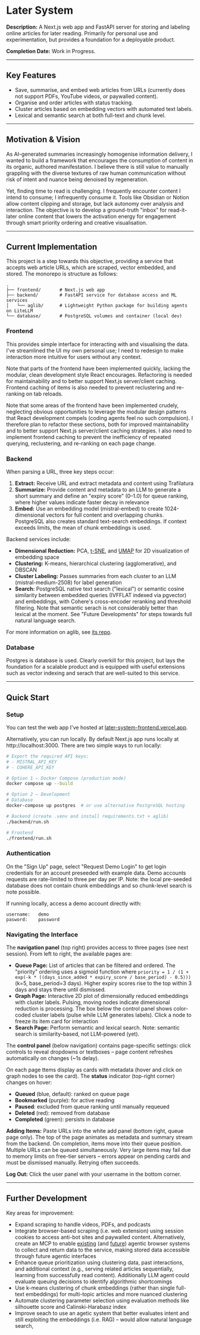 # Later System

**Description:** A Next.js web app and FastAPI server for storing and labeling online articles for later reading. Primarily for personal use and experimentation, but provides a foundation for a deployable product.

**Completion Date:** Work in Progress.

---

## Key Features
- Save, summarise, and embed web articles from URLs (currently does not support PDFs, YouTube videos, or paywalled content).
- Organise and order articles with status tracking.
- Cluster articles based on embedding vectors with automated text labels.
- Lexical and semantic search at both full-text and chunk level.

---

## Motivation & Vision

As AI-generated summaries increasingly homogenise information delivery, I wanted to build a framework that encourages the consumption of content in its organic, authored manifestation. I believe there is still value to manually grappling with the diverse textures of raw human communication without risk of intent and nuance being denoised by regeneration.

Yet, finding time to read is challenging. I frequently encounter content I intend to consume; I infrequently consume it. Tools like Obsidian or Notion allow content clipping and storage, but lack autonomy over analysis and interaction. The objective is to develop a ground-truth "inbox" for read-it-later online content that lowers the activation energy for engagement through smart priority ordering and creative visualisation.

---

## Current Implementation

This project is a step towards this objective, providing a service that accepts web article URLs, which are scraped, vector embedded, and stored. The monorepo is structure as follows:

```
.
├── frontend/       # Next.js web app
├── backend/        # FastAPI service for database access and ML services
│   └── aglib/      # Lightweight Python package for building agents on LiteLLM
└── database/       # PostgreSQL volumes and container (local dev)
```

### Frontend

This provides simple interface for interacting with and visualising the data. I've streamlined the UI my own personal use; I need to redesign to make interaction more intuitive for users without any context.

Note that parts of the frontend have been implemented quickly, lacking the modular, clean development style React encourages. Refactoring is needed for maintainability and to better support Next.js server/client caching. Frontend caching of items is also needed to prevent reclustering and re-ranking on tab reloads.

Note that some areas of the frontend have been implemented crudely, neglecting obvious opportunities to leverage the modular design patterns that React development compels (coding agents feel no such compulsion). I therefore plan to refactor these sections, both for improved maintainability and to better support Next.js server/client caching strategies. I also need to implement frontend caching to prevent the inefficiency of repeated querying, reclustering, and re-ranking on each page change.

### Backend

When parsing a URL, three key steps occur:
1. **Extract:** Receive URL and extract metadata and content using Trafilatura
2. **Summarize:** Provide content and metadata to an LLM to generate a short summary and define an "expiry score" (0–1.0) for queue ranking, where higher values indicate faster decay in relevance
3. **Embed:** Use an embedding model (mistral-embed) to create 1024-dimensional vectors for full content and overlapping chunks. PostgreSQL also creates standard text-search embeddings. If context exceeds limits, the mean of chunk embeddings is used.

Backend services include:
* **Dimensional Reduction:** PCA, [t-SNE](https://jmlr.org/papers/volume9/vandermaaten08a/vandermaaten08a.pdf), and [UMAP](https://arxiv.org/abs/1802.03426) for 2D visualization of embedding space
* **Clustering:** K-means, hierarchical clustering (agglomerative), and DBSCAN
* **Cluster Labeling:** Passes summaries from each cluster to an LLM (mistral-medium-2508) for label generation
* **Search:** PostgreSQL native text search ("lexical") or semantic cosine similarity between embedded queries (IVFFLAT indexed via pgvector) and embeddings, with Cohere's cross-encoder reranking and threshold filtering. Note that semantic serach is not considerably better than lexical at the moment. See "Future Developments" for steps towards full natural language search.

For more information on aglib, see [its repo](https://github.com/aj-dray/aglib).

### Database

Postgres is database is used. Clearly overkill for this project, but lays the foundation for a scalable product and is equipped with useful extensions such as vector indexing and serach that are well-suited to this service.

---

## Quick Start

### Setup

You can test the web app I've hosted at [later-system-frontend.vercel.app](https://later-system-frontend.vercel.app/).

Alternatively, you can run locally. By default Next.js app runs locally at http://localhost:3000. There are two simple ways to run locally:

```bash
# Export the required API keys:
# - MISTRAL_API_KEY
# - COHERE_API_KEY

# Option 1 – Docker Compose (production mode)
docker compose up --build

# Option 2 – Development
# Database
docker-compose up postgres  # or use alternative PostgreSQL hosting

# Backend (create .venv and install requirements.txt + aglib)
./backend/run.sh

# Frontend
./frontend/run.sh
```

### Authentication

On the "Sign Up" page, select "Request Demo Login" to get login credentials for an account preseeded with example data. Demo accounts requests are rate-limited to three per day per IP. Note: the local pre-seeded database does not contain chunk embeddings and so chunk-level search is note possible.

If running locally, access a demo account directly with:
```textfile
username:   demo
pasword:    password
```

### Navigating the Interface

The **navigation panel** (top right) provides access to three pages (see next session). From left to right, the available pages are:
* **Queue Page:** List of articles that can be filtered and ordered. The "priority" ordering uses a sigmoid function where `priority = 1 / (1 + exp(-k * ((days_since_added * expiry_score / base_period) - 0.5)))` (k=5, base_period=3 days). Higher expiry scores rise to the top within 3 days and stays there until dismissed.
* **Graph Page:** Interactive 2D plot of dimensionally reduced embeddings with cluster labels. Pulsing, moving nodes indicate dimensional reduction is processing. The box below the control panel shows color-coded cluster labels (pulse while LLM generates labels). Click a node to freeze its item card for interaction
* **Search Page:** Perform semantic and lexical search. Note: semantic search is similarity-based, not LLM-powered (yet).

The **control panel** (below navigation) contains page-specific settings: click controls to reveal dropdowns or textboxes – page content refreshes automatically on changes (~1s delay).

On each page ttems display as cards with metadata (hover and click on graph nodes to see the card). The **status** indicator (top-right corner) changes on hover:
* **Queued** (blue, default): ranked on queue page
* **Bookmarked** (purple): for active reading
* **Paused**: excluded from queue ranking until manually requeued
* **Deleted** (red): removed from database
* **Completed** (green): persists in database

**Adding Items:** Paste URLs into the white add panel (bottom right, queue page only). The top of the page animates as metadata and summary stream from the backend. On completion, items move into their queue position. Multiple URLs can be queued simultaneously. Very large items may fail due to memory limits on free-tier servers – errors appear on pending cards and must be dismissed manually. Retrying often succeeds.

**Log Out:** Click the user panel with your username in the bottom corner.

---

## Further Development

Key areas for improvement:

- Expand scraping to handle videos, PDFs, and podcasts
- Integrate browser-based scraping (i.e. web extension) using session cookies to access anti-bot sites and paywalled content. Alternatively, create an MCP to enable [existing](https://www.perplexity.ai/comet) (and [future](https://www.theverge.com/news/704162/opeani-ai-web-browser-chatgpt)) agentic browser systems to collect and return data to the service, making stored data accessible through future agentic interfaces
- Enhance queue prioritization using clustering data, past interactions, and additional context (e.g., serving related articles sequentially, learning from successfully read content). Additionally LLM agent could evaluate queuing decisions to identify algorithmic shortcomings
- Use k-means clustering of chunk embeddings (rather than single full-text embeddings) for multi-topic articles and more nuanced clustering
- Automate clustering parameter selection using evaluation methods like silhouette score and Calinski-Harabasz index
- Improve seach to use an agetic system that better evaluates intent and still exploiting the embeddings (i.e. RAG) – would allow natural language search,
